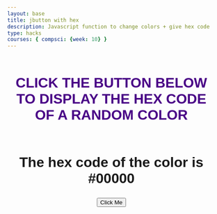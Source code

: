 ```yaml
---
layout: base
title: jbutton with hex
description: Javascript function to change colors + give hex code
type: hacks
courses: { compsci: {week: 10} }
---
```

<!DOCTYPE html>
<html lang="en">
<head>
    <meta charset="UTF-8">
    <title>Button with Hex Code!</title>
</head>
<body>
    <div class="container"> 
    <div class="hex-colors">
    <h1>Click the button below to display the hex code of a random color</h1>
    <h2>The hex code of the color is #<span id="hex-code">00000</span></h2>
    <button onclick="changeColor()" type="button" class="btn btn-primary">Click Me</button>
    </div>
    </div>
</body>
</html>

<style>
    @import url('https://fonts.googleapis.com/css2?family=Anek+Latin&display=swap');
    body{
        font-family: 'Anek Latin', sans-serif;
    }
    .container{
        width: 95%;
        height: 100vh;
        display: flex;
        justify-content: center;
        alight-items: center;
    }
    .hex-colors{
        text-align: center;
    }
    .hex-colors h1{
        font-size: 2rem;
        text-transform: uppercase;
        animation: colorchange 5s infinite alternate;
    }

    .hex-colors h2{
        font-size: 2rem;
        margin-top: 15%;
    }

    @keyframes colorchange{
        0%{
            color: indigo;
        }
        20%{
            color: blue;
        }
        40%{
            color: green;
        }
        60%{
            color: yellow;
        }
        80%{
            color: orange;
        }
        100%{
            color: red;
        }
    }

    @media(max-width:480px){
        .hex-colors h1{
            font-size: 1.5rem;
        }
        .hex-colors h2{
            font-size: 1.5rem;
        }
    }
</style>

<script>
    function changeColor(){
        var hex_numbers = ["0", "1", "2", "3", "4", "5", "6", "7", "8", "9", "A", "B", "C", "D", "E", "F"];
        var hexcode = '';
        for(var i=0;i < 6;i++){ //generating the random hex code
            var random_index = Math.floor(Math.random() * hex_numbers.length);
            hexcode += hex_numbers[random_index]
        }
        document.getElementById("hex-code").innerHTML = hexcode;
        document.getElementsByTagName("body")[0].style.background='#'+hexcode;
    }
</script>